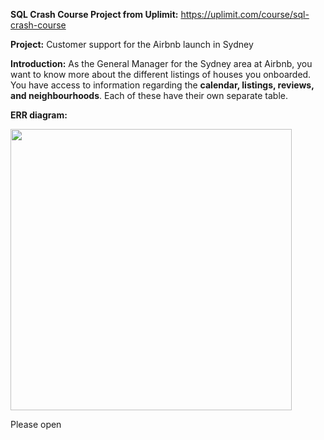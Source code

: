 **SQL Crash Course Project from Uplimit:**
https://uplimit.com/course/sql-crash-course

**Project:**
Customer support for the Airbnb launch in Sydney

**Introduction:**
As the General Manager for the Sydney area at Airbnb, you want to know more about the different listings of houses you onboarded. You have access to information regarding the **calendar, listings, reviews, **and** neighbourhoods**. Each of these have their own separate table.

**ERR diagram:**

<img src="https://corise.com/static/course/sql-crash-course/assets/cl9owz44x005e13a00fb5fhl0/Screen Shot 2022-10-25 at 5.42.23 PM.png" height="450">

Please open
